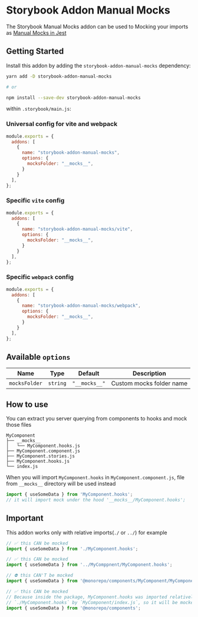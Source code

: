 # Storybook Addon Manual Mocks
The Storybook Manual Mocks addon can be used to Mocking your imports as [Manual Mocks in Jest](https://jestjs.io/docs/manual-mocks)

## Getting Started

Install this addon by adding the `storybook-addon-manual-mocks` dependency:

```sh
yarn add -D storybook-addon-manual-mocks

# or

npm install --save-dev storybook-addon-manual-mocks
```

within `.storybook/main.js`:


### Universal config for vite and webpack
```js
module.exports = {
  addons: [
    {
      name: "storybook-addon-manual-mocks",
      options: {
        mocksFolder: "__mocks__",
      }
    }
  ],
};
```

### Specific `vite` config
```js
module.exports = {
  addons: [
    {
      name: "storybook-addon-manual-mocks/vite",
      options: {
        mocksFolder: "__mocks__",
      }
    }
  ],
};
```

### Specific `webpack` config
```js
module.exports = {
  addons: [
    {
      name: "storybook-addon-manual-mocks/webpack",
      options: {
        mocksFolder: "__mocks__",
      }
    }
  ],
};
```


## Available `options`

| Name          | Type     | Default       | Description |
|---------------|----------|---------------|-------------|
| `mocksFolder` | `string` | `"__mocks__"` | Custom mocks folder name |


## How to use


You can extract you server querying from components to hooks and mock those files

```
MyComponent
├── __mocks__
│   └── MyComponent.hooks.js
├── MyComponent.component.js
├── MyComponent.stories.js
├── MyComponent.hooks.js
└── index.js
```


When you will import `MyComponent.hooks` in `MyComponent.component.js`, file from `__mocks__` directory will be used instead

```js
import { useSomeData } from 'MyComponent.hooks';
// it will import mock under the hood '__mocks__/MyComponent.hooks';
```


## Important

This addon works only with relative imports(`./` or `../`) for example
```js
// ✅ this CAN be mocked
import { useSomeData } from './MyComponent.hooks';

// ✅ this CAN be mocked
import { useSomeData } from '../MyComppnent/MyComponent.hooks';

// ⛔️ this CAN'T be mocked
import { useSomeData } from '@monorepo/components/MyComponent/MyComponent.hooks';

// ✅ this CAN be mocked
// Because inside the package, MyComponent.hooks was imported relatively
// `./MyComponent.hooks` by `MyComponent/index.js`, so it will be mocked correctly
import { useSomeData } from '@monorepo/components';
```

